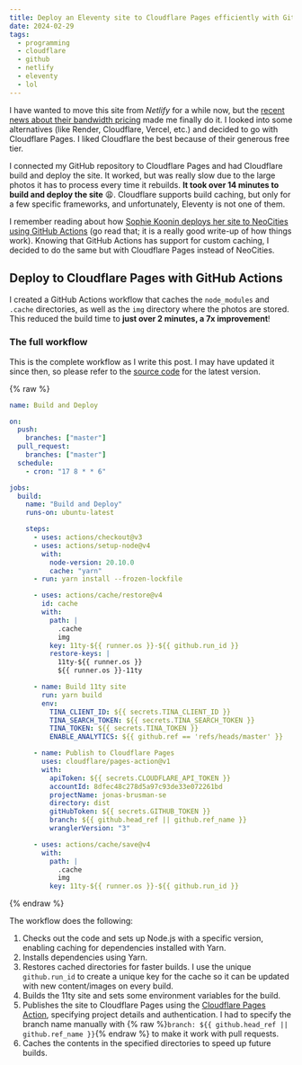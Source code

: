 ```yaml
---
title: Deploy an Eleventy site to Cloudflare Pages efficiently with GitHub's action cache
date: 2024-02-29
tags:
  - programming
  - cloudflare
  - github
  - netlify
  - eleventy
  - lol
---
```


I have wanted to move this site from *Netlify* for a while now, but the [recent news about their bandwidth pricing](https://www.reddit.com/r/webdev/s/2A07zZuKoQ) made me finally do it. I looked into some alternatives (like Render, Cloudflare, Vercel, etc.) and decided to go with Cloudflare Pages. I liked Cloudflare the best because of their generous free tier.

I connected my GitHub repository to Cloudflare Pages and had Cloudflare build and deploy the site. It worked, but was really slow due to the large photos it has to process every time it rebuilds. **It took over 14 minutes to build and deploy the site** 😩. Cloudflare supports build caching, but only for a few specific frameworks, and unfortunately, Eleventy is not one of them.

I remember reading about how [Sophie Koonin deploys her site to NeoCities using GitHub Actions](https://localghost.dev/blog/how-i-deploy-my-eleventy-site-to-neocities/) (go read that; it is a really good write-up of how things work). Knowing that GitHub Actions has support for custom caching, I decided to do the same but with Cloudflare Pages instead of NeoCities.
## Deploy to Cloudflare Pages with GitHub Actions

I created a GitHub Actions workflow that caches the `node_modules` and `.cache` directories, as well as the `img` directory where the photos are stored. This reduced the build time to **just over 2 minutes, a 7x improvement**!

### The full workflow
This is the complete workflow as I write this post. I may have updated it since then, so please refer to the [source code](https://github.com/himynameisjonas/jonas.brusman.se/blob/master/.github/workflows/deploy.yml) for the latest version.

{% raw %}
```yaml
name: Build and Deploy

on:
  push:
    branches: ["master"]
  pull_request:
    branches: ["master"]
  schedule:
    - cron: "17 8 * * 6"

jobs:
  build:
    name: "Build and Deploy"
    runs-on: ubuntu-latest

    steps:
      - uses: actions/checkout@v3
      - uses: actions/setup-node@v4
        with:
          node-version: 20.10.0
          cache: "yarn"
      - run: yarn install --frozen-lockfile

      - uses: actions/cache/restore@v4
        id: cache
        with:
          path: |
            .cache
            img
          key: 11ty-${{ runner.os }}-${{ github.run_id }}
          restore-keys: |
            11ty-${{ runner.os }}
            ${{ runner.os }}-11ty

      - name: Build 11ty site
        run: yarn build
        env:
          TINA_CLIENT_ID: ${{ secrets.TINA_CLIENT_ID }}
          TINA_SEARCH_TOKEN: ${{ secrets.TINA_SEARCH_TOKEN }}
          TINA_TOKEN: ${{ secrets.TINA_TOKEN }}
          ENABLE_ANALYTICS: ${{ github.ref == 'refs/heads/master' }}

      - name: Publish to Cloudflare Pages
        uses: cloudflare/pages-action@v1
        with:
          apiToken: ${{ secrets.CLOUDFLARE_API_TOKEN }}
          accountId: 8dfec48c278d5a97c93de33e072261bd
          projectName: jonas-brusman-se
          directory: dist
          gitHubToken: ${{ secrets.GITHUB_TOKEN }}
          branch: ${{ github.head_ref || github.ref_name }}
          wranglerVersion: "3"

      - uses: actions/cache/save@v4
        with:
          path: |
            .cache
            img
          key: 11ty-${{ runner.os }}-${{ github.run_id }}
```
{% endraw %}

The workflow does the following:

1. Checks out the code and sets up Node.js with a specific version, enabling caching for dependencies installed with Yarn.
2. Installs dependencies using Yarn.
3. Restores cached directories for faster builds. I use the unique `github.run_id` to create a unique key for the cache so it can be updated with new content/images on every build.
4. Builds the 11ty site and sets some environment variables for the build.
5. Publishes the site to Cloudflare Pages using the [Cloudflare Pages Action](https://github.com/cloudflare/pages-action), specifying project details and authentication. I had to specify the branch name manually with {% raw %}`branch: ${{ github.head_ref || github.ref_name }}`{% endraw %} to make it work with pull requests.
6. Caches the contents in the specified directories to speed up future builds.
